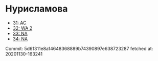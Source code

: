 # Нурисламова
- [31: AC](31.md)
- [32: WA 2](32.md)
- [33: NA](33.md)
- [34: NA](34.md)

Commit: 5d61311e8a14648368889b74390897e638723287
 fetched at: 20201130-163241
